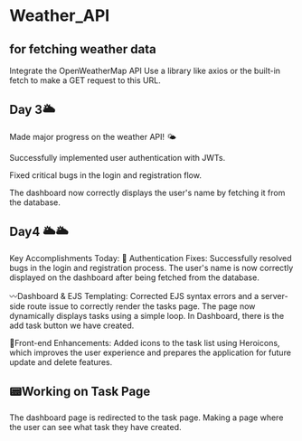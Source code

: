 # Weather_API
## for fetching weather data 
Integrate the OpenWeatherMap API
Use a library like axios or the built-in fetch to make a GET request to this URL.
## Day 3🌥️
 

 Made major progress on the weather API! 🌤️

Successfully implemented user authentication with JWTs.

Fixed critical bugs in the login and registration flow.

The dashboard now correctly displays the user's name by fetching it from the database.

## Day4 🌥️🌥
Key Accomplishments Today: 🚀
Authentication Fixes: Successfully resolved bugs in the login and registration process. The user's name is now correctly displayed on the dashboard after being fetched from the database.

〰️Dashboard & EJS Templating: Corrected EJS syntax errors and a server-side route issue to correctly render the tasks page. The page now dynamically displays tasks using a simple loop.
In Dashboard, there is the add task button we have created.

🦋Front-end Enhancements: Added icons to the task list using Heroicons, which improves the user experience and prepares the application for future update and delete features.


##  📟Working on Task Page

The dashboard page is redirected to the task page.
Making a page where the user can see what task they have created.



